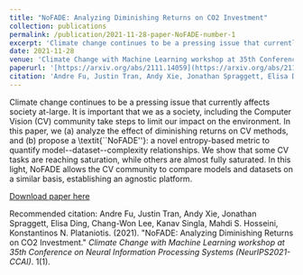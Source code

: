 ```yaml
---
title: "NoFADE: Analyzing Diminishing Returns on CO2 Investment"
collection: publications
permalink: /publication/2021-11-28-paper-NoFADE-number-1
excerpt: 'Climate change continues to be a pressing issue that currently affects society at-large. It is important that we as a society, including the Computer Vision (CV) community take steps to limit our impact on the environment. In this paper, we (a) analyze the effect of diminishing returns on CV methods, and (b) propose a \textit{``NoFADE''}: a novel entropy-based metric to quantify model--dataset--complexity relationships. We show that some CV tasks are reaching saturation, while others are almost fully saturated. In this light, NoFADE allows the CV community to compare models and datasets on a similar basis, establishing an agnostic platform. '
date: 2021-11-28
venue: 'Climate Change with Machine Learning workshop at 35th Conference on Neural Information Processing Systems (NeurIPS2021-CCAI)'
paperurl: '[https://arxiv.org/abs/2111.14059](https://arxiv.org/abs/2111.14059)'
citation: 'Andre Fu, Justin Tran, Andy Xie, Jonathan Spraggett, Elisa Ding, Chang-Won Lee, Kanav Singla, Mahdi S. Hosseini, Konstantinos N. Plataniotis. (2021). &quot;NoFADE: Analyzing Diminishing Returns on CO2 Investment.&quot; <i>Climate Change with Machine Learning workshop at 35th Conference on Neural Information Processing Systems (NeurIPS2021-CCAI)</i>. 1(1).'
---
```

Climate change continues to be a pressing issue that currently affects society at-large. It is important that we as a society, including the Computer Vision (CV) community take steps to limit our impact on the environment. In this paper, we (a) analyze the effect of diminishing returns on CV methods, and (b) propose a \textit{``NoFADE''}: a novel entropy-based metric to quantify model--dataset--complexity relationships. We show that some CV tasks are reaching saturation, while others are almost fully saturated. In this light, NoFADE allows the CV community to compare models and datasets on a similar basis, establishing an agnostic platform. 

[Download paper here]([https://arxiv.org/abs/2111.14059](https://arxiv.org/abs/2111.14059))

Recommended citation: Andre Fu, Justin Tran, Andy Xie, Jonathan Spraggett, Elisa Ding, Chang-Won Lee, Kanav Singla, Mahdi S. Hosseini, Konstantinos N. Plataniotis. (2021). &quot;NoFADE: Analyzing Diminishing Returns on CO2 Investment.&quot; <i>Climate Change with Machine Learning workshop at 35th Conference on Neural Information Processing Systems (NeurIPS2021-CCAI)</i>. 1(1).
